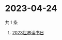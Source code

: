 # 2023-04-24

共 1 条

<!-- BEGIN -->
<!-- 最后更新时间 Mon Apr 24 2023 02:14:02 GMT+0800 (China Standard Time) -->

1. [2023世界读书日](https://www.zhihu.com/search?q=2023世界读书日)

<!-- END -->
